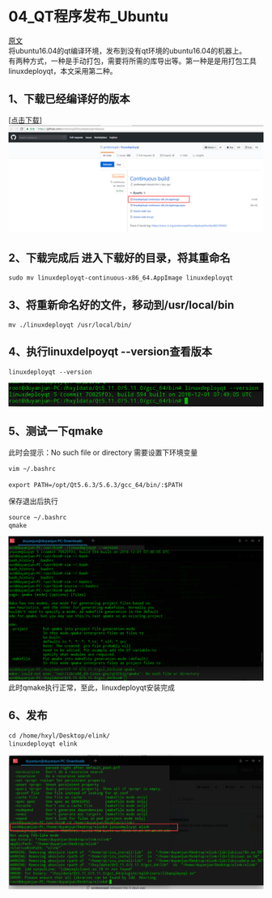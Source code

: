 # 04_QT程序发布_Ubuntu
[原文](http://www.cnblogs.com/feiyufu/p/9322106.html)<br>
将ubuntu16.04的qt编译环境，发布到没有qt环境的ubuntu16.04的机器上。<br>
有两种方式，一种是手动打包，需要将所需的库导出等。第一种是是用打包工具linuxdeployqt，本文采用第二种。<br>

## 1、下载已经编译好的版本 
[[点击下载]](https://github.com/probonopd/linuxdeployqt/releases)
![img](https://github.com/dyj095/notebook/blob/master/04_QT%E7%A8%8B%E5%BA%8F%E5%8F%91%E5%B8%83_Ubuntu/imgs/1.png)
## 2、下载完成后 进入下载好的目录，将其重命名
```shell
sudo mv linuxdeployqt-continuous-x86_64.AppImage linuxdeployqt
```

## 3、将重新命名好的文件，移动到/usr/local/bin
```shell
mv ./linuxdeployqt /usr/local/bin/
```

## 4、执行linuxdelpoyqt --version查看版本
```shell
linuxdeployqt --version
```
![img](https://github.com/dyj095/notebook/blob/master/04_QT%E7%A8%8B%E5%BA%8F%E5%8F%91%E5%B8%83_Ubuntu/imgs/2.png)

## 5、测试一下qmake
此时会提示：No such file or directory
需要设置下环境变量
```shell
vim ~/.bashrc

export PATH=/opt/Qt5.6.3/5.6.3/gcc_64/bin/:$PATH
```
保存退出后执行
```shell
source ~/.bashrc
qmake
```
![img](https://github.com/dyj095/notebook/blob/master/04_QT%E7%A8%8B%E5%BA%8F%E5%8F%91%E5%B8%83_Ubuntu/imgs/4.png)
此时qmake执行正常，至此，linuxdeployqt安装完成
## 6、发布
```shell
cd /home/hxyl/Desktop/elink/
linuxdeployqt elink
```
![img](https://github.com/dyj095/notebook/blob/master/04_QT%E7%A8%8B%E5%BA%8F%E5%8F%91%E5%B8%83_Ubuntu/imgs/5.png)
